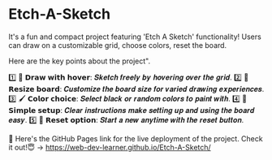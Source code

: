 # Etch-A-Sketch
It's a fun and compact project featuring 'Etch A Sketch' functionality! Users can draw on a customizable grid, choose colors, reset the board.

 Here are the key points about the project".

1️⃣ 🎨 𝗗𝗿𝗮𝘄 𝘄𝗶𝘁𝗵 𝗵𝗼𝘃𝗲𝗿:  𝑺𝒌𝒆𝒕𝒄𝒉 𝒇𝒓𝒆𝒆𝒍𝒚 𝒃𝒚 𝒉𝒐𝒗𝒆𝒓𝒊𝒏𝒈 𝒐𝒗𝒆𝒓 𝒕𝒉𝒆 𝒈𝒓𝒊𝒅.
2️⃣ 📏 𝗥𝗲𝘀𝗶𝘇𝗲 𝗯𝗼𝗮𝗿𝗱: 𝑪𝒖𝒔𝒕𝒐𝒎𝒊𝒛𝒆 𝒕𝒉𝒆 𝒃𝒐𝒂𝒓𝒅 𝒔𝒊𝒛𝒆 𝒇𝒐𝒓 𝒗𝒂𝒓𝒊𝒆𝒅 𝒅𝒓𝒂𝒘𝒊𝒏𝒈 𝒆𝒙𝒑𝒆𝒓𝒊𝒆𝒏𝒄𝒆𝒔.
3️⃣ 🖌️ 𝗖𝗼𝗹𝗼𝗿 𝗰𝗵𝗼𝗶𝗰𝗲: 𝑺𝒆𝒍𝒆𝒄𝒕 𝒃𝒍𝒂𝒄𝒌 𝒐𝒓 𝒓𝒂𝒏𝒅𝒐𝒎 𝒄𝒐𝒍𝒐𝒓𝒔 𝒕𝒐 𝒑𝒂𝒊𝒏𝒕 𝒘𝒊𝒕𝒉.
4️⃣ 🔧 𝗦𝗶𝗺𝗽𝗹𝗲 𝘀𝗲𝘁𝘂𝗽: 𝑪𝒍𝒆𝒂𝒓 𝒊𝒏𝒔𝒕𝒓𝒖𝒄𝒕𝒊𝒐𝒏𝒔 𝒎𝒂𝒌𝒆 𝒔𝒆𝒕𝒕𝒊𝒏𝒈 𝒖𝒑 𝒂𝒏𝒅 𝒖𝒔𝒊𝒏𝒈 𝒕𝒉𝒆 𝒃𝒐𝒂𝒓𝒅 𝒆𝒂𝒔𝒚.
5️⃣ 🔄 𝗥𝗲𝘀𝗲𝘁 𝗼𝗽𝘁𝗶𝗼𝗻: 𝑺𝒕𝒂𝒓𝒕 𝒂 𝒏𝒆𝒘 𝒂𝒏𝒚𝒕𝒊𝒎𝒆 𝒘𝒊𝒕𝒉 𝒕𝒉𝒆 𝒓𝒆𝒔𝒆𝒕 𝒃𝒖𝒕𝒕𝒐𝒏.

🔗 Here's the GitHub Pages link for the live deployment of the project. Check it out!😇 ->  https://web-dev-learner.github.io/Etch-A-Sketch/
